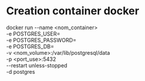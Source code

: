 # Creation container docker
docker run --name <nom_container> \
  -e POSTGRES_USER=<user> \
  -e POSTGRES_PASSWORD=<password> \
  -e POSTGRES_DB=<database> \
  -v <nom_volume>:/var/lib/postgresql/data \
  -p <port_use>:5432 \
  --restart unless-stopped \
  -d postgres

